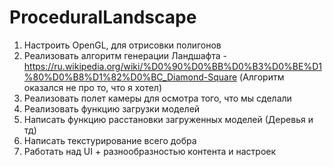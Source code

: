 # ProceduralLandscape

1) Настроить OpenGL, для отрисовки полигонов <br>
2) Реализовать алгоритм генерации Ландшафта - https://ru.wikipedia.org/wiki/%D0%90%D0%BB%D0%B3%D0%BE%D1%80%D0%B8%D1%82%D0%BC_Diamond-Square  (Алгоритм оказался не про то, что я хотел)<br>
3) Реализовать полет камеры для осмотра того, что мы сделали <br>
4) Реализовать функцию загрузки моделей <br>
5) Написать функцию расстановки загруженных моделей (Деревья и тд) <br>
6) Написать текстурирование всего добра <br>
7) Работать над UI + разнообразностью контента и настроек <br>
